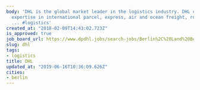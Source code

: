 ```yaml
---
body: 'DHL is the global market leader in the logistics industry. DHL commits its
  expertise in international parcel, express, air and ocean freight, road and rail
  ... #logistics'
created_at: "2018-02-09T14:43:02.723Z"
is_approved: true
job_board_url: https://www.dpdhl.jobs/search-jobs/Berlin%2C%20Land%20Berlin%2C%20Germany/1886/4/2921044-2950157-2950159/52x52437/13x41053/50/2
slug: dhl
tags:
- logistics
title: DHL
updated_at: "2019-06-16T10:36:09.626Z"
cities:
- berlin
---
```

